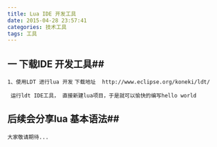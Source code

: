 ```yaml
---
title: Lua IDE 开发工具
date: 2015-04-28 23:57:41
categories: 技术工具
tags: 工具
---
```


## 一 下载IDE 开发工具##
``1、使用LDT 进行lua 开发``
``下载地址  http://www.eclipse.org/koneki/ldt/``

`` 运行ldt IDE工具， 直接新建lua项目，于是就可以愉快的编写hello world``

## 后续会分享lua 基本语法##
``大家敬请期待...``